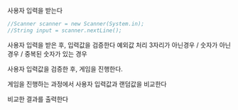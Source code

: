 사용자 입력을 받는다

```java
//Scanner scanner = new Scanner(System.in);
//String input = scanner.nextLine();
```

사용자 입력을 받은 후, 입력값을 검증한다
예외값 처리 3자리가 아닌경우 / 숫자가 아닌경우 / 중복된 숫자가 있는 경우


사용자 입력값을 검증한 후, 게임을 진행한다.

게임을 진행하는 과정에서 사용자 입력값과 랜덤값을 비교한다

비교한 결과를 출력한다

